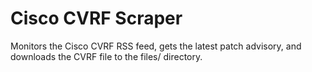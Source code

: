 # Cisco CVRF Scraper

Monitors the Cisco CVRF RSS feed, gets the latest patch advisory, and downloads the CVRF file to the files/ directory.
